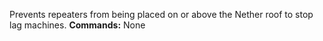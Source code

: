 Prevents repeaters from being placed on or above the Nether roof to stop lag machines.
**Commands:**
  None

